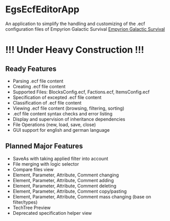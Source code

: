 # EgsEcfEditorApp
An application to simplify the handling and customizing of the .ecf configuration files of Empyrion Galactic Survival [Empyrion Galactic Survival](https://empyriongame.com/)



# !!! Under Heavy Construction !!!



## Ready Features
- Parsing .ecf file content
- Creating .ecf file content
- Supported Files: BlocksConfig.ecf, Factions.ecf, ItemsConfig.ecf
- Specification of excepted .ecf file content
- Classification of .ecf file content
- Viewing .ecf file content (browsing, filtering, sorting)
- .ecf file content syntax checks and error listing
- Display and supervision of inheritance dependencies
- File Operations (new, load, save, close)
- GUI support for english and german language

## Planned Major Features
- SaveAs with taking applied filter into account
- File merging with logic selector
- Compare files view
- Element, Parameter, Attribute, Comment changing
- Element, Parameter, Attribute, Comment adding
- Element, Parameter, Attribute, Comment deleting
- Element, Parameter, Attribute, Comment copy/pasting
- Element, Parameter, Attribute, Comment mass changing (base on filter/types)
- TechTree Preview
- Deprecated specification helper view

